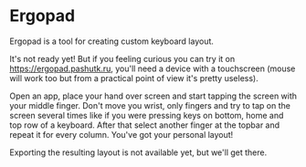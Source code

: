 # Ergopad

Ergopad is a tool for creating custom keyboard layout.

It's not ready yet! But if you feeling curious you can try it on https://ergopad.pashutk.ru, you'll need a device with a touchscreen (mouse will work too but from a practical point of view it's pretty useless).

Open an app, place your hand over screen and start tapping the screen with your middle finger. Don't move you wrist, only fingers and try to tap on the screen several times like if you were pressing keys on bottom, home and top row of a keyboard. After that select another finger at the topbar and repeat it for every column. You've got your personal layout!

Exporting the resulting layout is not available yet, but we'll get there.
